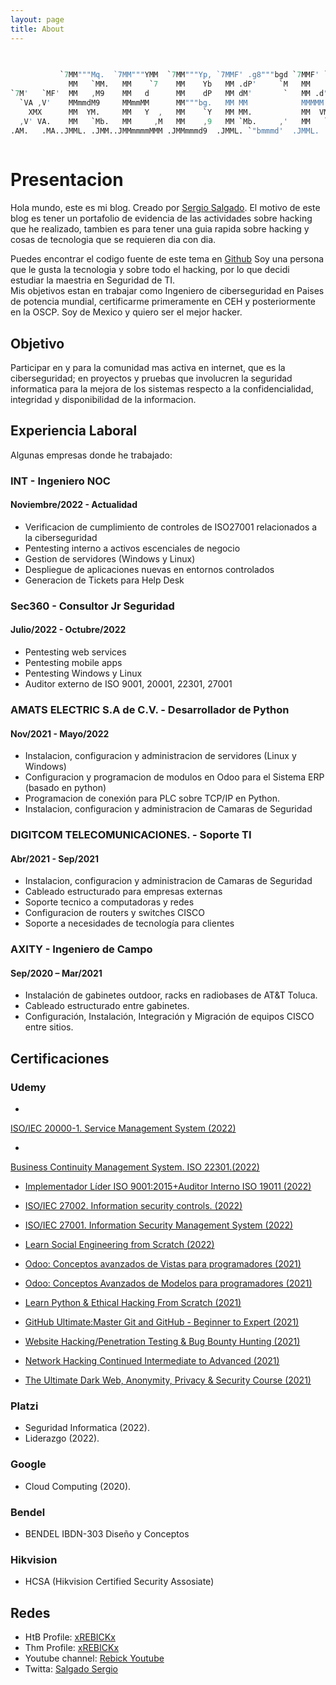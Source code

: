 ```yaml
---
layout: page
title: About
---
```

```S                                                                                                                                                       
                                                                                       
                                                                                       
           `7MM"""Mq.  `7MM"""YMM  `7MM"""Yp, `7MMF' .g8"""bgd `7MMF' `YMM'            
             MM   `MM.   MM    `7    MM    Yb   MM .dP'     `M   MM   .M'              
`7M'   `MF'  MM   ,M9    MM   d      MM    dP   MM dM'       `   MM .d"     `7M'   `MF'
  `VA ,V'    MMmmdM9     MMmmMM      MM"""bg.   MM MM            MMMMM.       `VA ,V'  
    XMX      MM  YM.     MM   Y  ,   MM    `Y   MM MM.           MM  VMA        XMX    
  ,V' VA.    MM   `Mb.   MM     ,M   MM    ,9   MM `Mb.     ,'   MM   `MM.    ,V' VA.  
.AM.   .MA..JMML. .JMM..JMMmmmmMMM .JMMmmmd9  .JMML. `"bmmmd'  .JMML.   MMb..AM.   .MA.
                                                                                                                                                
```


# [](#header-1)Presentacion
Hola mundo, este es mi blog. Creado por <a rel="me" target="_blank" href="https://twitter.com/SalgadoSergio17">Sergio Salgado</a>. El motivo de este blog es tener un portafolio de evidencia de las actividades sobre hacking que he realizado, tambien es para tener una guia rapida sobre hacking y cosas de tecnologia que se requieren dia con dia.

Puedes encontrar el codigo fuente de este tema en <a href="https://github.com/SupunKavinda/jekyll-theme-leaf">Github</a>
Soy una persona que le gusta la tecnologia y sobre todo el hacking, por lo que decidi estudiar la maestria en Seguridad de TI.  
Mis objetivos estan en trabajar como Ingeniero de ciberseguridad en Paises de potencia mundial, certificarme primeramente en CEH y posteriormente en la OSCP. 
Soy de Mexico y quiero ser el mejor hacker.

## [](#header-2)Objetivo
Participar en y para la comunidad mas activa en internet, que es la ciberseguridad; en proyectos y pruebas que involucren la seguridad informatica para la mejora de los sistemas respecto a la confidencialidad, integridad y disponibilidad de la informacion.

## [](#header-2)Experiencia Laboral

Algunas empresas donde he trabajado:
### [](#header-3) INT - Ingeniero NOC
#### [](#header-4) Noviembre/2022 - Actualidad
*   Verificacion de cumplimiento de controles de ISO27001 relacionados a la ciberseguridad
*   Pentesting interno a activos escenciales de negocio
*   Gestion de servidores (Windows y Linux)
*   Despliegue de aplicaciones nuevas en entornos controlados
*   Generacion de Tickets para Help Desk

### [](#header-3) Sec360 - Consultor Jr Seguridad
#### [](#header-4) Julio/2022 - Octubre/2022
*   Pentesting web services 
*   Pentesting mobile apps
*   Pentesting Windows y Linux
*   Auditor externo de ISO 9001, 20001, 22301, 27001 

### [](#header-3) AMATS ELECTRIC S.A de C.V. - Desarrollador de Python
#### [](#header-4) Nov/2021 - Mayo/2022
*   Instalacion, configuracion y administracion de servidores (Linux y Windows)
*   Configuracion y programacion de modulos en Odoo para el Sistema ERP (basado en python)
*   Programacion de conexión para PLC sobre TCP/IP en Python.
*   Instalacion, configuracion y administracion de Camaras de Seguridad

### [](#header-3) DIGITCOM TELECOMUNICACIONES. - Soporte TI
#### [](#header-4) Abr/2021 - Sep/2021
*   Instalacion, configuracion y administracion de Camaras de Seguridad
*   Cableado estructurado para empresas externas
*   Soporte tecnico a computadoras y redes
*   Configuracion de routers y switches CISCO
*   Soporte a necesidades de tecnología para clientes

### [](#header-3) AXITY - Ingeniero de Campo
#### [](#header-4) Sep/2020 – Mar/2021
*   Instalación de gabinetes outdoor, racks en radiobases de AT&T Toluca.
*   Cableado estructurado entre gabinetes.
*   Configuración, Instalación, Integración y Migración de equipos CISCO entre sitios.

## [](#header-2)Certificaciones

### [](#header-3)Udemy

*   <a href="https://www.udemy.com/course/isoiec-20000-1-it-service-management-system">
ISO/IEC 20000-1. Service Management System (2022)</a>

*   <a href="https://www.udemy.com/course/business-continuity-management-system-iso-22301">
Business Continuity Management System. ISO 22301.(2022)</a>

*   <a href="https://www.udemy.com/course/iso-90012015-interpretacion-implementacion-y-auditoria"> Implementador Líder ISO 9001:2015+Auditor Interno ISO 19011 (2022)</a>

*   <a href="https://www.udemy.com/course/isoiec-27001-information-security-management-system">ISO/IEC 27002. Information security controls. (2022)</a>

*   <a href="https://www.udemy.com/course/isoiec-27001-information-security-management-system">ISO/IEC 27001. Information Security Management System (2022)</a>

*   <a href="https://www.udemy.com/course/learn-social-engineering-from-scratch/">Learn Social Engineering from Scratch (2022)</a> 

*   <a href="https://www.udemy.com/course/odoo-vistas-avanzadas-programadores/">Odoo: Conceptos avanzados de Vistas para programadores (2021)</a> 

*   <a href="https://www.udemy.com/course/odoo-modelos-avanzados-programadores/">Odoo: Conceptos Avanzados de Modelos para programadores (2021)</a>  

*   <a href="https://www.udemy.com/course/learn-python-and-ethical-hacking-from-scratch/">Learn Python & Ethical Hacking From Scratch (2021)</a> 

*   <a href="https://www.udemy.com/course/github-ultimate/">GitHub Ultimate:Master Git and GitHub - Beginner to Expert (2021)</a> 

*   <a href="https://www.udemy.com/course/learn-website-hacking-penetration-testing-from-scratch/">Website Hacking/Penetration Testing & Bug Bounty Hunting (2021)</a> 

*   <a href="https://www.udemy.com/course/network-hacking-continued-intermediate-to-advanced/">Network Hacking Continued Intermediate to Advanced (2021)</a> 

*   <a href="https://www.udemy.com/course/the-ultimate-dark-web-anonymity-privacy-security-course/">The Ultimate Dark Web, Anonymity, Privacy & Security Course (2021)</a> 

### [](#header-3)Platzi 
*   Seguridad Informatica (2022).
*   Liderazgo (2022).

### [](#header-3)Google 
*   Cloud Computing (2020).

### [](#header-3)Bendel
*   BENDEL IBDN-303 Diseño y Conceptos

### [](#header-3)Hikvision
*   HCSA (Hikvision Certified Security Assosiate)

## [](#header-2)Redes
*   HtB Profile: <a href="https://app.hackthebox.com/profile/518012">xREBICKx</a>
*   Thm Profile: <a href="https://tryhackme.com/p/rebick">xREBICKx</a>
*   Youtube channel: <a href="http://youtube.com/user/xinexpek">Rebick Youtube</a>
*   Twitta: <a href="https://twitter.com/SalgadoSergio17">Salgado Sergio</a>